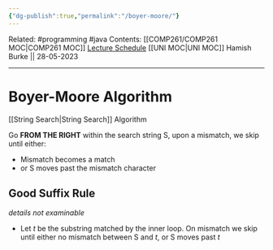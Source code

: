 ```yaml
---
{"dg-publish":true,"permalink":"/boyer-moore/"}
---
```


Related: #programming #java 
Contents: [[COMP261/COMP261 MOC\|COMP261 MOC]]
[Lecture Schedule](https://ecs.wgtn.ac.nz/Courses/COMP261_2023T1/LectureSchedule)
[[UNI MOC\|UNI MOC]]
Hamish Burke || 28-05-2023
***

# Boyer-Moore Algorithm

[[String Search\|String Search]] Algorithm

Go **FROM THE RIGHT** within the search string S, upon a mismatch, we skip until either:
- Mismatch becomes a match
- or S moves past the mismatch character

## Good Suffix Rule

*details not examinable*

- Let *t* be the substring matched by the inner loop. On mismatch we skip until either no mismatch between S and *t*, or S moves past *t*

